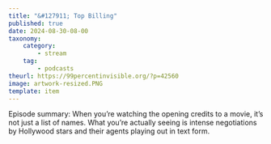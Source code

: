 ```yaml
---
title: "&#127911; Top Billing"
published: true
date: 2024-08-30-08-00
taxonomy:
    category:
        - stream
    tag:
        - podcasts
theurl: https://99percentinvisible.org/?p=42560
image: artwork-resized.PNG
template: item
---
```


Episode summary: When you&rsquo;re watching the opening credits to a movie, it&rsquo;s not just a list of names. What you&rsquo;re actually seeing is intense negotiations by Hollywood stars and their agents playing out in text form.
